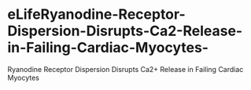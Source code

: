 # eLifeRyanodine-Receptor-Dispersion-Disrupts-Ca2-Release-in-Failing-Cardiac-Myocytes-
Ryanodine Receptor Dispersion Disrupts Ca2+ Release in Failing Cardiac Myocytes 
